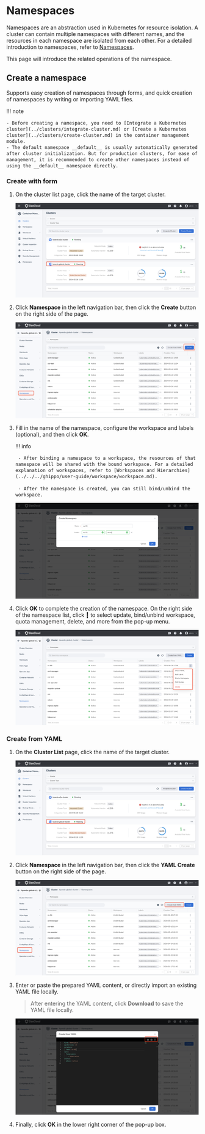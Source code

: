 # Namespaces

Namespaces are an abstraction used in Kubernetes for resource isolation. A cluster can contain multiple namespaces with different names, and the resources in each namespace are isolated from each other. For a detailed introduction to namespaces, refer to [Namespaces](https://kubernetes.io/docs/concepts/overview/working-with-objects/namespaces/).

This page will introduce the related operations of the namespace.

## Create a namespace

Supports easy creation of namespaces through forms, and quick creation of namespaces by writing or importing YAML files.

!!! note

    - Before creating a namespace, you need to [Integrate a Kubernetes cluster](../clusters/integrate-cluster.md) or [Create a Kubernetes cluster](../clusters/create-cluster.md) in the container management module.
    - The default namespace __default__ is usually automatically generated after cluster initialization. But for production clusters, for ease of management, it is recommended to create other namespaces instead of using the __default__ namespace directly.

### Create with form

1. On the cluster list page, click the name of the target cluster.

    ![Cluster Details](../images/crd01.png)

2. Click __Namespace__ in the left navigation bar, then click the __Create__ button on the right side of the page.

    ![Click to Create](../images/ns01.png)

3. Fill in the name of the namespace, configure the workspace and labels (optional), and then click __OK__.

    !!! info

        - After binding a namespace to a workspace, the resources of that namespace will be shared with the bound workspace. For a detailed explanation of workspaces, refer to [Workspaces and Hierarchies](../../../ghippo/user-guide/workspace/workspace.md).

        - After the namespace is created, you can still bind/unbind the workspace.

    ![Fill the Form](../images/ns02.png)

4. Click __OK__ to complete the creation of the namespace. On the right side of the namespace list, click __┇__ to select update, bind/unbind workspace, quota management, delete, and more from the pop-up menu.

    ![More Operations](../images/ns03.png)


### Create from YAML

1. On the __Cluster List__ page, click the name of the target cluster.

    ![Cluster Details](../images/crd01.png)

2. Click __Namespace__ in the left navigation bar, then click the __YAML Create__ button on the right side of the page.

    ![Click to Create](../images/ns00.png)

3. Enter or paste the prepared YAML content, or directly import an existing YAML file locally.

    > After entering the YAML content, click __Download__ to save the YAML file locally.

    ![Click to Create](../images/ns04.png)

4. Finally, click __OK__ in the lower right corner of the pop-up box.
